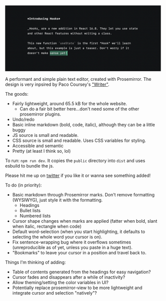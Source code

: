 ![Dark black card with sample white text illustrating basic markup](public/example.png)

A performant and simple plain text editor, created with Prosemirror. The design is very inpsired by Paco Coursey's ["Writer"](https://github.com/pacocoursey/writer).

The goods:

- Fairly lightweight, around 65.5 kB for the whole website.
  - Can do a fair bit better here...don't need some of the other prosemirror plugins.
- Undo/redo
- Basic inline markdown (bold, code, italic), although they can be a little buggy
- JS source is small and readable.
- CSS source is small and readable. Uses CSS variables for styling.
- Accessible and semantic
- Pretty (at least I think so, lol)

To run: `npm run dev`. It copies the `public` directory into `dist` and uses esbuild to bundle the js.

Please hit me up on [twitter](https://twitter.com/moonriseTK) if you like it or wanna see something added!

To do (in priority):

- Basic markdown through Prosemirror marks. Don't remove formatting (WYSIWYG), just style it with the formatting.
  - Headings
  - Bullet lists
  - Numbered lists
- Cursor shape changes when marks are applied (fatter when bold, slant when italic, rectangle when code)
- Default word-selection (when you start highlighting, it defaults to selecting the whole word your cursor is on).
- Fix sentence-wrapping bug where it overflows sometimes (unreproducible as of yet, unless you paste in a huge text).
- "Bookmarks" to leave your cursor in a position and travel back to.

Things I'm thinking of adding:

- Table of contents generated from the headings for easy navigation?
- Cursor fades and disappears after a while of inactivity?
- Allow theming/setting the color variables in UI?
- Potentially replace prosemirror-view to be more lightweight and integrate cursor and selection "natively"?
